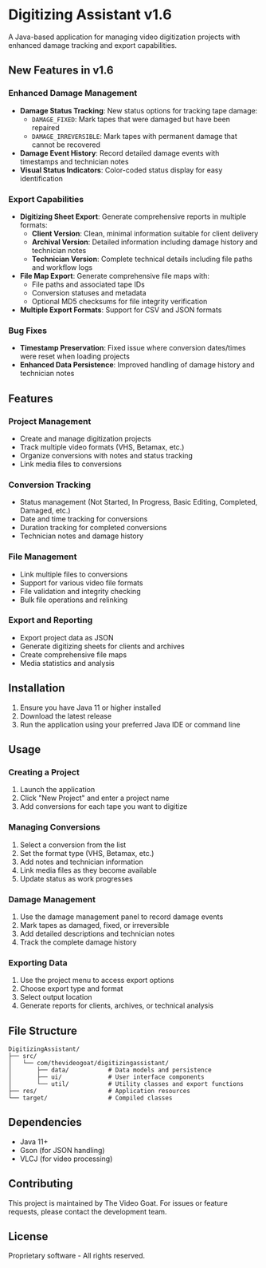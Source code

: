 # Digitizing Assistant v1.6

A Java-based application for managing video digitization projects with enhanced damage tracking and export capabilities.

## New Features in v1.6

### Enhanced Damage Management
- **Damage Status Tracking**: New status options for tracking tape damage:
  - `DAMAGE_FIXED`: Mark tapes that were damaged but have been repaired
  - `DAMAGE_IRREVERSIBLE`: Mark tapes with permanent damage that cannot be recovered
- **Damage Event History**: Record detailed damage events with timestamps and technician notes
- **Visual Status Indicators**: Color-coded status display for easy identification

### Export Capabilities
- **Digitizing Sheet Export**: Generate comprehensive reports in multiple formats:
  - **Client Version**: Clean, minimal information suitable for client delivery
  - **Archival Version**: Detailed information including damage history and technician notes
  - **Technician Version**: Complete technical details including file paths and workflow logs
- **File Map Export**: Generate comprehensive file maps with:
  - File paths and associated tape IDs
  - Conversion statuses and metadata
  - Optional MD5 checksums for file integrity verification
- **Multiple Export Formats**: Support for CSV and JSON formats

### Bug Fixes
- **Timestamp Preservation**: Fixed issue where conversion dates/times were reset when loading projects
- **Enhanced Data Persistence**: Improved handling of damage history and technician notes

## Features

### Project Management
- Create and manage digitization projects
- Track multiple video formats (VHS, Betamax, etc.)
- Organize conversions with notes and status tracking
- Link media files to conversions

### Conversion Tracking
- Status management (Not Started, In Progress, Basic Editing, Completed, Damaged, etc.)
- Date and time tracking for conversions
- Duration tracking for completed conversions
- Technician notes and damage history

### File Management
- Link multiple files to conversions
- Support for various video file formats
- File validation and integrity checking
- Bulk file operations and relinking

### Export and Reporting
- Export project data as JSON
- Generate digitizing sheets for clients and archives
- Create comprehensive file maps
- Media statistics and analysis

## Installation

1. Ensure you have Java 11 or higher installed
2. Download the latest release
3. Run the application using your preferred Java IDE or command line

## Usage

### Creating a Project
1. Launch the application
2. Click "New Project" and enter a project name
3. Add conversions for each tape you want to digitize

### Managing Conversions
1. Select a conversion from the list
2. Set the format type (VHS, Betamax, etc.)
3. Add notes and technician information
4. Link media files as they become available
5. Update status as work progresses

### Damage Management
1. Use the damage management panel to record damage events
2. Mark tapes as damaged, fixed, or irreversible
3. Add detailed descriptions and technician notes
4. Track the complete damage history

### Exporting Data
1. Use the project menu to access export options
2. Choose export type and format
3. Select output location
4. Generate reports for clients, archives, or technical analysis

## File Structure

```
DigitizingAssistant/
├── src/
│   └── com/thevideogoat/digitizingassistant/
│       ├── data/           # Data models and persistence
│       ├── ui/             # User interface components
│       └── util/           # Utility classes and export functions
├── res/                    # Application resources
└── target/                 # Compiled classes
```

## Dependencies

- Java 11+
- Gson (for JSON handling)
- VLCJ (for video processing)

## Contributing

This project is maintained by The Video Goat. For issues or feature requests, please contact the development team.

## License

Proprietary software - All rights reserved.
